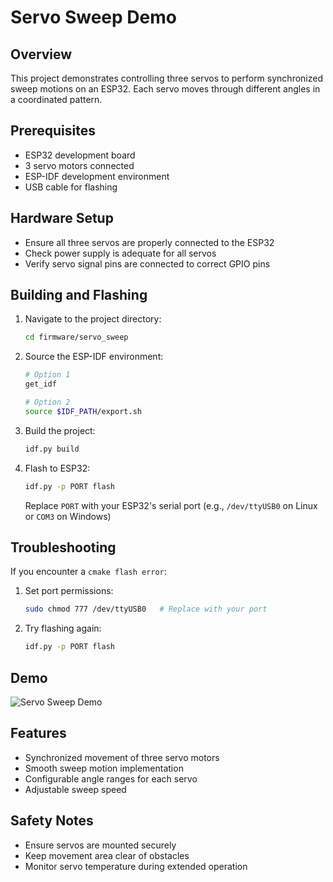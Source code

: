 # Servo Sweep Demo

## Overview
This project demonstrates controlling three servos to perform synchronized sweep motions on an ESP32. Each servo moves through different angles in a coordinated pattern.

## Prerequisites
- ESP32 development board
- 3 servo motors connected
- ESP-IDF development environment
- USB cable for flashing

## Hardware Setup
- Ensure all three servos are properly connected to the ESP32
- Check power supply is adequate for all servos
- Verify servo signal pins are connected to correct GPIO pins

## Building and Flashing

1. Navigate to the project directory:
   ```bash
   cd firmware/servo_sweep
   ```

2. Source the ESP-IDF environment:
   ```bash
   # Option 1
   get_idf

   # Option 2
   source $IDF_PATH/export.sh
   ```

3. Build the project:
   ```bash
   idf.py build
   ```

4. Flash to ESP32:
   ```bash
   idf.py -p PORT flash
   ```
   Replace `PORT` with your ESP32's serial port (e.g., `/dev/ttyUSB0` on Linux or `COM3` on Windows)

## Troubleshooting

If you encounter a `cmake flash error`:

1. Set port permissions:
   ```bash
   sudo chmod 777 /dev/ttyUSB0   # Replace with your port
   ```

2. Try flashing again:
   ```bash
   idf.py -p PORT flash
   ```

## Demo

![Servo Sweep Demo](../../assets/simulation_mario_v2.3.gif)

## Features
- Synchronized movement of three servo motors
- Smooth sweep motion implementation
- Configurable angle ranges for each servo
- Adjustable sweep speed

## Safety Notes
- Ensure servos are mounted securely
- Keep movement area clear of obstacles
- Monitor servo temperature during extended operation
